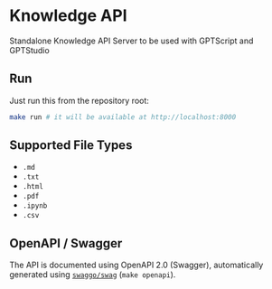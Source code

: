 # Knowledge API

Standalone Knowledge API Server to be used with GPTScript and GPTStudio

## Run

Just run this from the repository root:

```bash
make run # it will be available at http://localhost:8000
```

## Supported File Types

- `.md`
- `.txt`
- `.html`
- `.pdf`
- `.ipynb`
- `.csv`

## OpenAPI / Swagger

The API is documented using OpenAPI 2.0 (Swagger), automatically generated using [`swaggo/swag`](https://github.com/swaggo/swag) (`make openapi`).
